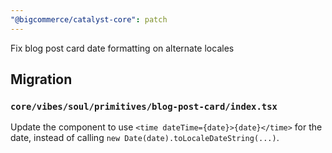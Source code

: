 ```yaml
---
"@bigcommerce/catalyst-core": patch
---
```


Fix blog post card date formatting on alternate locales

## Migration

### `core/vibes/soul/primitives/blog-post-card/index.tsx`

Update the component to use `<time dateTime={date}>{date}</time>` for the date, instead of calling `new Date(date).toLocaleDateString(...)`.
